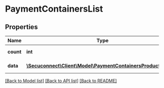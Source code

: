 # PaymentContainersList

## Properties
Name | Type | Description | Notes
------------ | ------------- | ------------- | -------------
**count** | **int** | Number of existing payment containers | [optional] 
**data** | [**\Secuconnect\Client\Model\PaymentContainersProductModel[]**](PaymentContainersProductModel.md) | GET Payment/Containers | [optional] 

[[Back to Model list]](../README.md#documentation-for-models) [[Back to API list]](../README.md#documentation-for-api-endpoints) [[Back to README]](../README.md)



